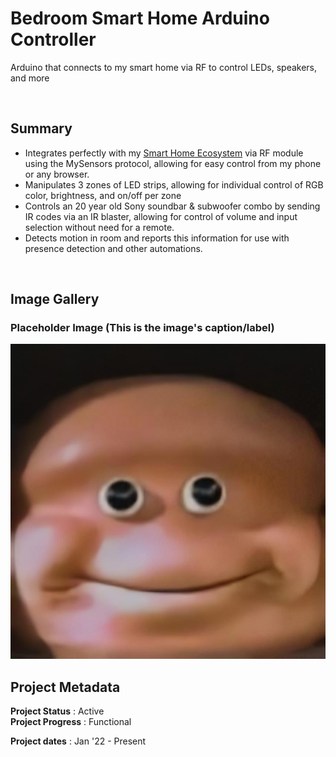 # Bedroom Smart Home Arduino Controller

Arduino that connects to my smart home via RF to control LEDs, speakers, and more

<br>

## Summary
 - Integrates perfectly with my [Smart Home Ecosystem](https://github.com/a-dubs/smart-home) via RF module using the MySensors protocol, allowing for easy control from my phone or any browser.
 - Manipulates 3 zones of LED strips, allowing for individual control of RGB color, brightness, and on/off per zone
 - Controls an 20 year old Sony soundbar & subwoofer combo by sending IR codes via an IR blaster, allowing for control of volume and input selection without need for a remote.
 - Detects motion in room and reports this information for use with presence detection and other automations.

<br>

## Image Gallery

### Placeholder Image (This is the image's caption/label)
![Please end my suffering... (This is the image's alt text)](https://github.com/a-dubs/github-project-template/blob/master/image_gallery/Please_replace_me_I_am_begging_you.jpg)
<br>

## Project Metadata

**Project Status** : Active    
**Project Progress** : Functional

**Project dates** : Jan '22 - Present  

